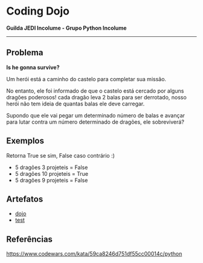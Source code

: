 # Coding Dojo

**Guilda JEDI Incolume - Grupo Python Incolume**

---

## Problema

**Is he gonna survive?**

Um herói está a caminho do castelo para completar sua missão.

No entanto, ele foi informado de que o castelo está cercado por alguns dragões poderosos! cada dragão leva 2 balas para ser derrotado, nosso herói não tem ideia de quantas balas ele deve carregar.

Supondo que ele vai pegar um determinado número de balas e avançar para lutar contra um número determinado de dragões, ele sobreviverá?

## Exemplos

Retorna True se sim, False caso contrário :)
- 5 dragões 3 projeteis = False
- 5 dragões 10 projeteis = True
- 5 dragões 9 projeteis = False

## Artefatos
- [dojo](./dojo20220803.py)
- [test](./test_20220803.py)


## Referências

https://www.codewars.com/kata/59ca8246d751df55cc00014c/python

